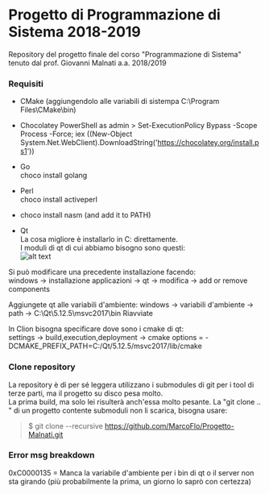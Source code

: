 # Progetto di Programmazione di Sistema 2018-2019
Repository del progetto finale del corso "Programmazione di Sistema" tenuto dal prof. Giovanni Malnati a.a. 2018/2019

### Requisiti
- CMake (aggiungendolo alle variabili di sistempa C:\Program Files\CMake\bin)
- Chocolatey 
PowerShell as admin > Set-ExecutionPolicy Bypass -Scope Process -Force; iex ((New-Object System.Net.WebClient).DownloadString('https://chocolatey.org/install.ps1')) 

- Go  
choco install golang  

- Perl  
choco install activeperl 

- choco install nasm (and add it to PATH)

- Qt  
La cosa migliore è installarlo in C: direttamente.  
I moduli di qt di cui abbiamo bisogno sono questi:  
![alt text](https://github.com/MarcoFlo/Progetto-Malnati/blob/master/qt_install.png)   

Si può modificare una precedente installazione facendo:   
windows -> installazione applicazioni -> qt -> modifica -> add or remove components  

Aggiungete qt alle variabili d'ambiente:
windows -> variabili d'ambiente -> path -> C:\Qt\5.12.5\msvc2017\bin
Riavviate

In Clion bisogna specificare dove sono i cmake di qt:   
settings -> build,execution,deployment -> cmake options = -DCMAKE_PREFIX_PATH=C:/Qt/5.12.5/msvc2017/lib/cmake


### Clone repository
La repository è di per sé leggera utilizzano i submodules di git per i tool di terze parti, ma il progetto su disco pesa molto.  
La prima build, ma solo lei risulterà anch'essa molto pesante.
La "git clone .. " di un progetto contente submoduli non li scarica, bisogna usare:
> $ git clone --recursive https://github.com/MarcoFlo/Progetto-Malnati.git


### Error msg breakdown
0xC0000135 = Manca la variabile d'ambiente per i bin di qt o il server non sta girando (più probabilmente la prima, un giorno lo saprò con certezza)
